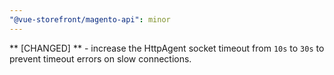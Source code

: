 ```yaml
---
"@vue-storefront/magento-api": minor
---
```


** [CHANGED] ** - increase the HttpAgent socket timeout from `10s` to `30s` to prevent timeout errors on slow connections.
